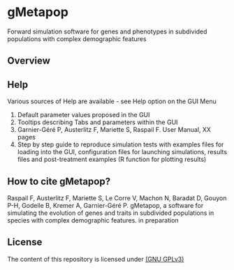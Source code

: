 # gMetapop
Forward simulation software for genes and phenotypes in subdivided populations with complex demographic features

## Overview ##

## Help ##
Various sources of Help are available - see Help option on the GUI Menu
1) Default parameter values proposed in the GUI
2) Tooltips describing Tabs and parameters within the GUI
3) Garnier-Géré P, Austerlitz F, Mariette S, Raspail F. User Manual, XX pages 
4) Step by step guide to reproduce simulation tests with examples files for loading into the GUI, configuration files for launching simulations, results files and post-treatment examples (R function for plotting results)

## How to cite gMetapop? ##

Raspail F, Austerlitz F, Mariette S, Le Corre V, Machon N, Baradat D, Gouyon P-H, Godelle B, Kremer A, Garnier-Géré P. gMetapop, a software for simulating the evolution of genes and traits in subdivided populations in species with complex demographic features. in preparation 

## License ##

The content of this repository is licensed under <A HREF="https://choosealicense.com/licenses/gpl-3.0/">(GNU GPLv3)</A> 


